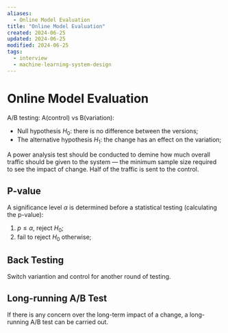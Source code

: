 ```yaml
---
aliases:
  - Online Model Evaluation
title: "Online Model Evaluation"
created: 2024-06-25
updated: 2024-06-25
modified: 2024-06-25
tags:
  - interview
  - machine-learning-system-design
---
```


# Online Model Evaluation

A/B testing: A(control) vs B(variation):

- Null hypothesis $H_0$: there is no difference between the versions;
- The alternative hypothesis $H_1$: the change has an effect on the variation;

A power analysis test should be conducted to demine how much overall traffic should be given to the system — the minimum sample size required to see the impact of change. Half of the traffic is sent to the control.

## P-value

A significance level $\alpha$ is determined before a statistical testing (calculating the p-value):

1. $p \le \alpha$, reject $H_0$;
2. fail to reject $H_0$ otherwise;

## Back Testing

Switch variantion and control for another round of testing.

## Long-running A/B Test

If there is any concern over the long-term impact of a change, a long-running A/B test can be carried out.